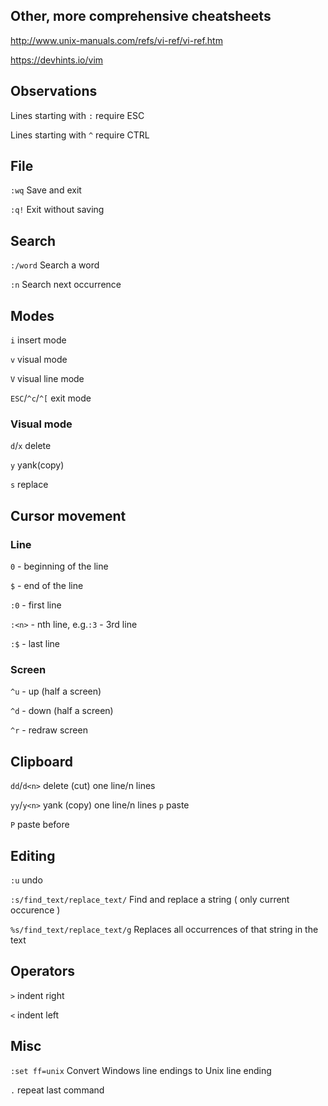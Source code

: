 ## Other, more comprehensive cheatsheets
http://www.unix-manuals.com/refs/vi-ref/vi-ref.htm

https://devhints.io/vim

## Observations
Lines starting with `:` require ESC

Lines starting with `^` require CTRL

## File
`:wq`	Save and exit

`:q!`	Exit without saving

## Search
`:/word`	Search a word

`:n` Search next occurrence

## Modes
`i`	insert mode

`v` visual mode

`V` visual line mode

`ESC`/`^c`/`^[` exit mode 

### Visual mode
`d`/`x` delete

`y` yank(copy)

`s` replace

## Cursor movement
### Line
`0` - beginning of the line

`$` - end of the line

`:0` - first line

`:<n>` - nth line, e.g.`:3` - 3rd line

`:$` - last line

### Screen
`^u` - up (half a screen)

`^d` - down (half a screen)

`^r` - redraw screen

## Clipboard
`dd`/`d<n>` delete (cut) one line/n lines

`yy`/`y<n>` yank (copy) one line/n lines
`p` paste

`P` paste before

## Editing
`:u` undo

`:s/find_text/replace_text/`	Find and replace a string ( only current occurence )

`%s/find_text/replace_text/g`	Replaces all occurrences of that string in the text

## Operators
`>` indent right

`<` indent left

## Misc
`:set ff=unix` Convert Windows line endings to Unix line ending

`.` repeat last command
